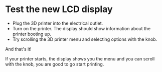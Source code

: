 # Test the new LCD display

* Plug the 3D printer into the electrical outlet.
* Turn on the printer. The display should show information about the printer booting up.
* Try scrolling the 3D printer menu and selecting options with the knob.

And that's it!&#x20;

If your printer starts, the display shows you the menu and you can scroll with the knob, you are good to go start printing.
